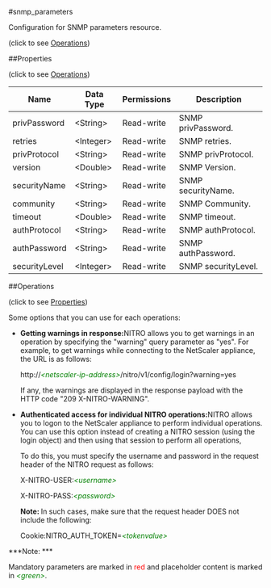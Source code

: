 #snmp_parameters



Configuration for SNMP parameters resource.

<span>(click to see [Operations](#operations))</span>



##Properties 

<span>(click to see [Operations](#operations))</span>





<table><thead><tr><th>Name</th><th>Data Type</th><th>Permissions</th><th>Description</th></tr></thead><tbody><tr><td>privPassword</td><td>&lt;String></td><td>Read-write</td><td>SNMP privPassword.</td></tr><tr><td>retries</td><td>&lt;Integer></td><td>Read-write</td><td>SNMP retries.</td></tr><tr><td>privProtocol</td><td>&lt;String></td><td>Read-write</td><td>SNMP privProtocol.</td></tr><tr><td>version</td><td>&lt;Double></td><td>Read-write</td><td>SNMP Version.</td></tr><tr><td>securityName</td><td>&lt;String></td><td>Read-write</td><td>SNMP securityName.</td></tr><tr><td>community</td><td>&lt;String></td><td>Read-write</td><td>SNMP Community.</td></tr><tr><td>timeout</td><td>&lt;Double></td><td>Read-write</td><td>SNMP timeout.</td></tr><tr><td>authProtocol</td><td>&lt;String></td><td>Read-write</td><td>SNMP authProtocol.</td></tr><tr><td>authPassword</td><td>&lt;String></td><td>Read-write</td><td>SNMP authPassword.</td></tr><tr><td>securityLevel</td><td>&lt;Integer></td><td>Read-write</td><td>SNMP securityLevel.</td></tr></tbody></table>

##Operations 

<span>(click to see [Properties](#properties))</span>





Some options that you can use for each operations:

<ul><li><p><b>Getting warnings in response:</b>NITRO allows you to get warnings in an operation by specifying the "warning" query parameter as "yes". For example, to get warnings while connecting to the NetScaler appliance, the URL is as follows:</p><p>http://<span style="color:green;font-style:italic;">&lt;netscaler-ip-address&gt;</span>/nitro/v1/config/login?warning=yes</p><p>If any, the warnings are displayed in the response payload with the HTTP code "209 X-NITRO-WARNING".</p></li><li><p><b>Authenticated access for individual NITRO operations:</b>NITRO allows you to logon to the NetScaler appliance to perform individual operations. You can use this option instead of creating a NITRO session (using the login object) and then using that session to perform all operations,</p><p>To do this, you must specify the username and password in the request header of the NITRO request as follows:</p><p>X-NITRO-USER:<span style="color:green;font-style:italic;">&lt;username&gt;</span></p><p>X-NITRO-PASS:<span style="color:green;font-style:italic;">&lt;password&gt;</span></p><p><b>Note: </b>In such cases, make sure that the request header DOES not include the following:</p><p>Cookie:NITRO_AUTH_TOKEN=<span style="color:green;font-style:italic;">&lt;tokenvalue&gt;</span></p></li></ul>







***Note: *** 

Mandatory parameters are marked in <span style="color:#FF0000;">red</span> and placeholder content is marked in <span style="color:green;font-style:italic">&lt;green&gt;</span>.



